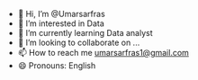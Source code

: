 - 👋 Hi, I’m @Umarsarfras
- 👀 I’m interested in Data 
- 🌱 I’m currently learning Data analyst 
- 💞️ I’m looking to collaborate on ...
- 📫 How to reach me umarsarfras1@gmail.com
- 😄 Pronouns: English

<!---
Umarsarfras/Umarsarfras is a ✨ special ✨ repository because its `README.md` (this file) appears on your GitHub profile.
You can click the Preview link to take a look at your changes.
--->
